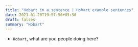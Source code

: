```yaml
---
title: "Hobart in a sentence | Hobart example sentences"
date: 2021-01-20T19:57:50+05:30
draft: falses
summary: "Hobart"
---
```

- `Hobart`, what are you people doing here?
                 
